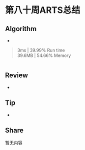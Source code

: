 # 第八十周ARTS总结
## Algorithm
- []()
> 3ms | 39.99% Run time  
> 39.6MB | 54.66% Memory
```java

```

## Review
- []()

## Tip
+ 

## Share
暂无内容